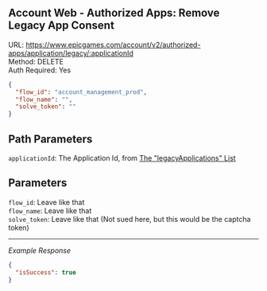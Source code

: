 ## Account Web - Authorized Apps: Remove Legacy App Consent

URL: https://www.epicgames.com/account/v2/authorized-apps/application/legacy/:applicationId \
Method: DELETE \
Auth Required: Yes

```json
{
  "flow_id": "account_management_prod",
  "flow_name": "",
  "solve_token": ""
}
```

## Path Parameters

`applicationId`: The Application Id, from [The "legacyApplications" List](./Apps.md)

## Parameters

`flow_id`: Leave like that <br/>
`flow_name`: Leave like that <br/>
`solve_token`: Leave like that (Not sued here, but this would be the captcha token)

---

_Example Response_

```json
{
  "isSuccess": true
}
```
